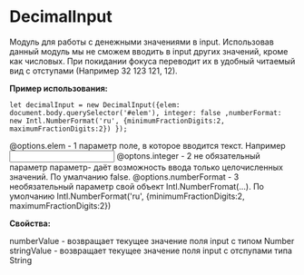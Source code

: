 # DecimalInput


Модуль для работы с денежными значениями в input. Использовав данный модуль мы не сможем вводить в input других значений, 
кроме как числовых. При покидании фокуса переводит их в удобный читаемый вид c отступами (Например 32 123 121, 12).

**Пример использования:**

`let decimalInput = new DecimalInput({elem: document.body.querySelector('#elem'), integer: false
,numberFormat: new Intl.NumberFormat('ru', {minimumFractionDigits:2, maximumFractionDigits:2})
 });`

  @options.elem - 1 параметр поле, в которое вводится текст. Например <input type ='text'/>
  @optons.integer - 2 не обязательный параметр параметр- даёт возможность ввода только целочисленных значений. По умалчанию false.
  @options.numberFormat - 3 необязательный параметр свой объект Intl.NumberFromat(...). По умолчанию
  Intl.NumberFormat('ru', {minimumFractionDigits:2, maximumFractionDigits:2})

  **Свойства:**

 numberValue - возвращает текущее значение поля input с типом Number
 stringValue - возвращает текущее значение поля input с отспупами типа String

